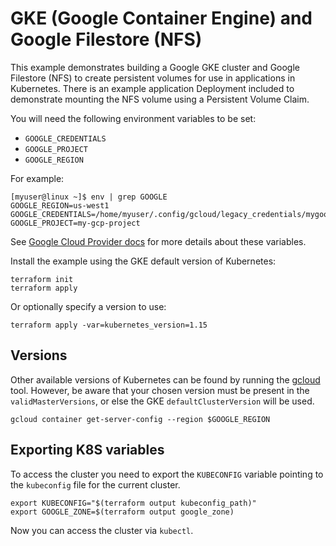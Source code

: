 # GKE (Google Container Engine) and Google Filestore (NFS)

This example demonstrates building a Google GKE cluster and Google Filestore (NFS) to create persistent volumes for use in applications in Kubernetes. There is an example application Deployment included to demonstrate mounting the NFS volume using a Persistent Volume Claim.

You will need the following environment variables to be set:

 - `GOOGLE_CREDENTIALS`
 - `GOOGLE_PROJECT`
 - `GOOGLE_REGION`

For example:
```
[myuser@linux ~]$ env | grep GOOGLE
GOOGLE_REGION=us-west1
GOOGLE_CREDENTIALS=/home/myuser/.config/gcloud/legacy_credentials/mygoogleuser/adc.json
GOOGLE_PROJECT=my-gcp-project
```

See [Google Cloud Provider docs](https://www.terraform.io/docs/providers/google/index.html#configuration-reference) for more details about these variables.

Install the example using the GKE default version of Kubernetes:
```
terraform init
terraform apply
```

Or optionally specify a version to use:
```
terraform apply -var=kubernetes_version=1.15
```

## Versions

Other available versions of Kubernetes can be found by running the [gcloud](https://cloud.google.com/sdk/docs#install_the_latest_cloud_tools_version_cloudsdk_current_version) tool. However, be aware that your chosen version must be present in the `validMasterVersions`, or else the GKE `defaultClusterVersion` will be used.

```
gcloud container get-server-config --region $GOOGLE_REGION
```

## Exporting K8S variables
To access the cluster you need to export the `KUBECONFIG` variable pointing to the `kubeconfig` file for the current cluster.
```
export KUBECONFIG="$(terraform output kubeconfig_path)"
export GOOGLE_ZONE=$(terraform output google_zone)
```

Now you can access the cluster via `kubectl`.
